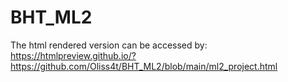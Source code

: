 # BHT_ML2

The html rendered version can be accessed by: https://htmlpreview.github.io/?https://github.com/Oliss4t/BHT_ML2/blob/main/ml2_project.html
